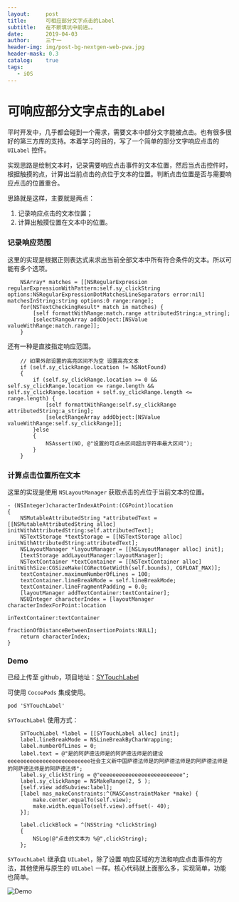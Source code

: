 ```yaml
---
layout:     post
title:      可相应部分文字点击的Label
subtitle:   在不断填坑中前进。。
date:       2019-04-03
author:     三十一
header-img: img/post-bg-nextgen-web-pwa.jpg
header-mask: 0.3
catalog:    true
tags:
   - iOS
---
```


# 可响应部分文字点击的Label

平时开发中，几乎都会碰到一个需求，需要文本中部分文字能被点击。也有很多很好的第三方库的支持。本着学习的目的，写了一个简单的部分文字响应点击的`UILabel` 控件。

实现思路是绘制文本时，记录需要响应点击事件的文本位置，然后当点击控件时，根据触摸的点，计算出当前点击的点位于文本的位置。判断点击位置是否与需要响应点击的位置重合。

思路就是这样，主要就是两点：
1. 记录响应点击的文本位置；
2. 计算出触摸位置在文本中的位置。


### 记录响应范围

这里的实现是根据正则表达式来求出当前全部文本中所有符合条件的文本。所以可能有多个选项。

```
    NSArray* matches = [[NSRegularExpression regularExpressionWithPattern:self.sy_clickString options:NSRegularExpressionDotMatchesLineSeparators error:nil] matchesInString:string options:0 range:range];
    for(NSTextCheckingResult* match in matches) {
        [self formattWithRange:match.range attributedString:a_string];
        [selectRangeArray addObject:[NSValue valueWithRange:match.range]];
    }
```

还有一种是直接指定响应范围。


```
    // 如果外部设置的高亮区间不为空 设置高亮文本
    if (self.sy_clickRange.location != NSNotFound)
    {
        if (self.sy_clickRange.location >= 0 && self.sy_clickRange.location <= range.length && self.sy_clickRange.location + self.sy_clickRange.length <= range.length) {
            [self formattWithRange:self.sy_clickRange attributedString:a_string];
            [selectRangeArray addObject:[NSValue valueWithRange:self.sy_clickRange]];
        }else
        {
            NSAssert(NO, @"设置的可点击区间超出字符串最大区间");
        }
    }
```

### 计算点击位置所在文本

这里的实现是使用 `NSLayoutManager` 获取点击的点位于当前文本的位置。

```
- (NSInteger)characterIndexAtPoint:(CGPoint)location
{
    NSMutableAttributedString *attributedText = [[NSMutableAttributedString alloc] initWithAttributedString:self.attributedText];
    NSTextStorage *textStorage = [[NSTextStorage alloc] initWithAttributedString:attributedText];
    NSLayoutManager *layoutManager = [[NSLayoutManager alloc] init];
    [textStorage addLayoutManager:layoutManager];
    NSTextContainer *textContainer = [[NSTextContainer alloc] initWithSize:CGSizeMake(CGRectGetWidth(self.bounds), CGFLOAT_MAX)];
    textContainer.maximumNumberOfLines = 100;
    textContainer.lineBreakMode = self.lineBreakMode;
    textContainer.lineFragmentPadding = 0.0;
    [layoutManager addTextContainer:textContainer];
    NSUInteger characterIndex = [layoutManager characterIndexForPoint:location
                                                      inTextContainer:textContainer
                             fractionOfDistanceBetweenInsertionPoints:NULL];
    return characterIndex;
}
```

### Demo
 已经上传至 github，项目地址：[SYTouchLabel](https://github.com/yunisSong/SYTouchLabel)
 
 可使用 `CocoaPods` 集成使用。
 
 
```
pod 'SYTouchLabel'
```

`SYTouchLabel` 使用方式：

```
    SYTouchLabel *label = [[SYTouchLabel alloc] init];
    label.lineBreakMode = NSLineBreakByCharWrapping;
    label.numberOfLines = 0;
    label.text = @"是的阿萨德法师是的阿萨德法师是的建设eeeeeeeeeeeeeeeeeeeeeeeeee社会主义新中国萨德法师是的阿萨德法师是的阿萨德法师是的阿萨德法师是的阿萨德法师";
    label.sy_clickString = @"eeeeeeeeeeeeeeeeeeeeeeeeee";
    label.sy_clickRange = NSMakeRange(2, 5 );
    [self.view addSubview:label];
    [label mas_makeConstraints:^(MASConstraintMaker *make) {
        make.center.equalTo(self.view);
        make.width.equalTo(self.view).offset(- 40);
    }];
    
    label.clickBlock = ^(NSString *clickString)
    {
        NSLog(@"点击的文本为 %@",clickString);
    };
```

`SYTouchLabel` 继承自 `UILabel`，除了设置 响应区域的方法和响应点击事件的方法，其他使用与原生的 `UILabel` 一样。核心代码就上面那么多，实现简单，功能也简单。

![Demo](https://raw.githubusercontent.com/yunisSong/SYTouchLabel/master/demo.gif)
